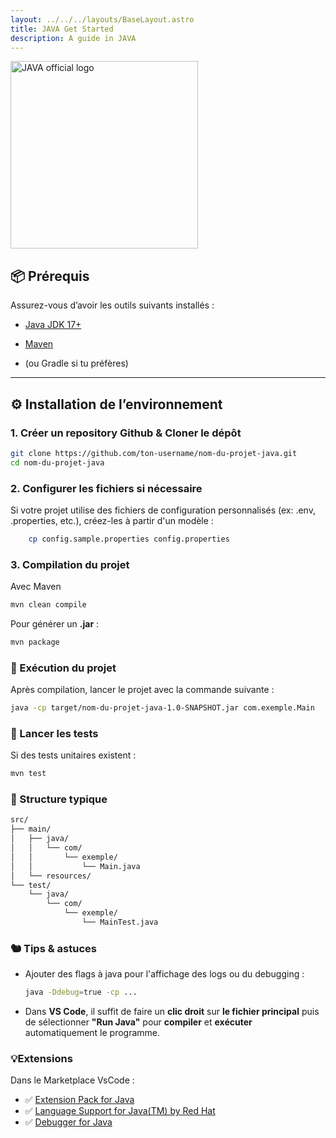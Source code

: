 ```yaml
---
layout: ../../../layouts/BaseLayout.astro
title: JAVA Get Started
description: A guide in JAVA
---
```

<img src="/thotify/logos_officials/java.png" alt="JAVA official logo " title="Cycle de vie DS" style="width: 300px;">


## 📦 Prérequis

Assurez-vous d’avoir les outils suivants installés :

- <a href="https://www.oracle.com/java/technologies/downloads/" target="_blank">Java JDK 17+</a>
- <a href="https://maven.apache.org/" target="_blank">Maven</a>

- (ou Gradle si tu préfères)

---

## ⚙️ Installation de l’environnement

### 1. Créer un repository Github & Cloner le dépôt

```bash
git clone https://github.com/ton-username/nom-du-projet-java.git
cd nom-du-projet-java
```

### 2. Configurer les fichiers si nécessaire
Si votre projet utilise des fichiers de configuration personnalisés (ex: .env, .properties, etc.), créez-les à partir d'un modèle :

```bash
	cp config.sample.properties config.properties
```

### 3. Compilation du projet
Avec Maven
```bash
mvn clean compile
```
Pour générer un **.jar** :

```bash
mvn package
```

### 🚀 Exécution du projet

Après compilation, lancer le projet avec la commande suivante :

```bash
java -cp target/nom-du-projet-java-1.0-SNAPSHOT.jar com.exemple.Main
```
### 🧪 Lancer les tests
Si des tests unitaires existent :

```bash
mvn test
```
### 📁 Structure typique

```bash
src/
├── main/
│   ├── java/
│   │   └── com/
│   │       └── exemple/
│   │           └── Main.java
│   └── resources/
└── test/
    └── java/
        └── com/
            └── exemple/
                └── MainTest.java
```
### 🐿️ Tips & astuces
- Ajouter des flags à java pour l'affichage des logs ou du debugging :
    ```bash
    java -Ddebug=true -cp ...
    ```
- Dans **VS Code**, il suffit de faire un **clic droit** sur **le fichier principal** puis de sélectionner **"Run Java"** pour **compiler** et **exécuter** automatiquement le programme.


### 💡Extensions 

Dans le Marketplace VsCode :

- ✅  <a href="https://marketplace.visualstudio.com/items?itemName=vscjava.vscode-java-pack" target="_blank">Extension Pack for Java</a> 
- ✅  <a href="https://marketplace.visualstudio.com/items?itemName=redhat.java" target="_blank">Language Support for Java(TM) by Red Hat</a> 
- ✅  <a href="https://marketplace.visualstudio.com/items?itemName=vscjava.vscode-java-debug" target="_blank">Debugger for Java</a> 
